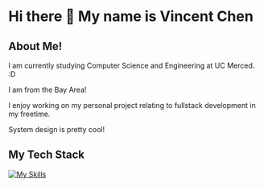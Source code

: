 <h1> Hi there 👋 My name is Vincent Chen </h1>

## About Me!
<p> I am currently studying Computer Science and Engineering at UC Merced. :D</p>
<p> I am from the Bay Area! </p>
<p> I enjoy working on my personal project relating to fullstack development in my freetime. </p>
<p> System design is pretty cool! </p>

## My Tech Stack

[![My Skills](https://skillicons.dev/icons?i=react,mongo,express,nodejs,docker,tailwind,postman,vite,cpp)](https://skillicons.dev)
<!--
<h3>Programming Languages</h3>
[![My Skills](https://skillicons.dev/icons?i=ts,js,html,css,python,cpp)](https://skillicons.dev)
<h3>Monitoring</h3>
[![My Skills](https://skillicons.dev/icons?i=promtheus,grafana)](https://skillicons.dev)
<h3>Infrastructure as Code Automation</h3>
[![My Skills](https://skillicons.dev/icons?i=ansible,terraform)](https://skillicons.dev)
<h3>Developer Tools</h3>
[![My Skills](https://skillicons.dev/icons?i=react,mongo,express,nodejs,aws,docker,githubactions,tailwind,vite,postman)](https://skillicons.dev)
!--?


<!--
**Vchen7629/Vchen7629** is a ✨ _special_ ✨ repository because its `README.md` (this file) appears on your GitHub profile.

Here are some ideas to get you started:

- 🔭 I’m currently working on ...
- 🌱 I’m currently learning ...
- 👯 I’m looking to collaborate on ...
- 🤔 I’m looking for help with ...
- 💬 Ask me about ...
- 📫 How to reach me: ...
- 😄 Pronouns: ...
- ⚡ Fun fact: ...
-->
